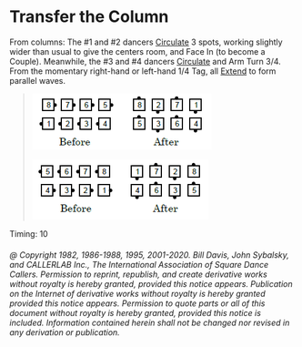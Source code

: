 
# Transfer the Column

From columns: The #1 and #2 dancers [Circulate](../b1/circulate.md) 3 spots,
working slightly wider than usual to give the centers room,
and Face In (to become a Couple).
Meanwhile, the #3 and #4 dancers [Circulate](../b1/circulate.md) and Arm Turn 3/4.
From the momentary right-hand or left-hand 1/4 Tag,
all [Extend](../plus/extend.md) to form parallel waves.


> 
> ![alt](transfer_the_column_1a.png)![alt](transfer_the_column_1b.png)
> 
> ![alt](transfer_the_column_2a.png)![alt](transfer_the_column_2b.png)
>
 
Timing: 10

###### @ Copyright 1982, 1986-1988, 1995, 2001-2020. Bill Davis, John Sybalsky, and CALLERLAB Inc., The International Association of Square Dance Callers. Permission to reprint, republish, and create derivative works without royalty is hereby granted, provided this notice appears. Publication on the Internet of derivative works without royalty is hereby granted provided this notice appears. Permission to quote parts or all of this document without royalty is hereby granted, provided this notice is included. Information contained herein shall not be changed nor revised in any derivation or publication.
